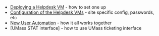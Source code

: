 * [Deploying a Helpdesk VM](Deploying-a-Helpdesk-VM.html) - how to set one up
* [Configuration of the Helpdesk VMs](Configuration-of-the-Helpdesk-VMs.html) - site specific config, passwords, etc
* [New User Automation](New-User-Automation.html) - how it all works together
* [UMass STAT interface]<!--(UMass-STAT-interface.html) This file is missing --> - how to use UMass ticketing interface
